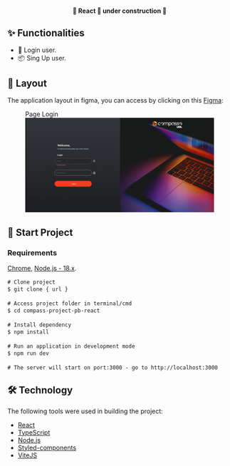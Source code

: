 <h4 align="center"> 
	🚧  React 🚀 under construction  🚧
</h4>

## ✨ Functionalities

- 🌈 Login user.
- 📦 Sing Up user.

## 🎨 Layout

The application layout in figma, you can access by clicking on this
 [Figma](https://www.figma.com/file/bFCO644LzxRZTqyGSLcgzI/Weekly-Planner?node-id=0%3A1&t=Lrpb1g9wJBDBzNiw-0):

<figure>
  <figcaption>Page Login</figcaption>
  <img src="./src/assets/doc/login.png" title="#LOGIN" width="500px"/>
</figure>

## 🔨 Start Project

### Requirements
[Chrome](https://www.google.com/intl/pt-BR/chrome/), [Node.js - 18.x](https://nodejs.org/en/).

```tsx
# Clone project
$ git clone { url }

# Access project folder in terminal/cmd
$ cd compass-project-pb-react

# Install dependency
$ npm install

# Run an application in development mode
$ npm run dev

# The server will start on port:3000 - go to http://localhost:3000
```

## 🛠 Technology

The following tools were used in building the project:

- [React](https://pt-br.reactjs.org/)
- [TypeScript](https://www.typescriptlang.org/)
- [Node.js](https://nodejs.org/en/)
- [Styled-components](https://styled-components.com/)
- [ViteJS](https://vitejs.dev/guide/)

